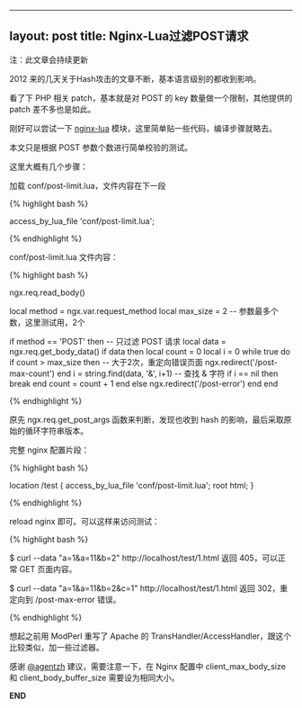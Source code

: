 
---
layout: post
title: Nginx-Lua过滤POST请求
---

注：此文章会持续更新

2012 来的几天关于Hash攻击的文章不断，基本语言级别的都收到影响。

看了下 PHP 相关 patch，基本就是对 POST 的 key 数量做一个限制，其他提供的 patch 差不多也是如此。

刚好可以尝试一下 [nginx-lua](https://github.com/chaoslawful/lua-nginx-module) 模块，这里简单贴一些代码，编译步骤就略去。

本文只是根据 POST 参数个数进行简单校验的测试。

这里大概有几个步骤：

加载 conf/post-limit.lua，文件内容在下一段

{% highlight bash %}

access_by_lua_file 'conf/post-limit.lua';

{% endhighlight %}

conf/post-limit.lua 文件内容：

{% highlight bash %}

ngx.req.read_body()

local method   = ngx.var.request_method
local max_size = 2                               -- 参数最多个数，这里测试用，2个

if method == 'POST' then                         -- 只过滤 POST 请求
    local data = ngx.req.get_body_data()
    if data then
        local count = 0
        local i     = 0
        while true do
            if count > max_size then             -- 大于2次，重定向错误页面
                ngx.redirect('/post-max-count')
            end
            i = string.find(data, '&', i+1)      -- 查找 & 字符
            if i == nil then break end
            count = count + 1
        end
    else
        ngx.redirect('/post-error')
    end
end

{% endhighlight %}

原先 ngx.req.get_post_args 函数来判断，发现也收到 hash 的影响，最后采取原始的循环字符串版本。

完整 nginx 配置片段：

{% highlight bash %}

location /test {
    access_by_lua_file 'conf/post-limit.lua';
    root html;
}

{% endhighlight %}

reload nginx 即可。可以这样来访问测试：

{% highlight bash %}

$ curl --data "a=1&a=11&b=2" http://localhost/test/1.html
返回 405，可以正常 GET 页面内容。

$ curl --data "a=1&a=11&b=2&c=1" http://localhost/test/1.html
返回 302，重定向到 /post-max-error 错误。

{% endhighlight %}

想起之前用 ModPerl 重写了 Apache 的 TransHandler/AccessHandler，跟这个比较类似，加一些过滤器。

感谢 [@agentzh](http://weibo.com/agentzh) 建议，需要注意一下，在 Nginx 配置中 client_max_body_size 和 client_body_buffer_size 需要设为相同大小。


__END__
